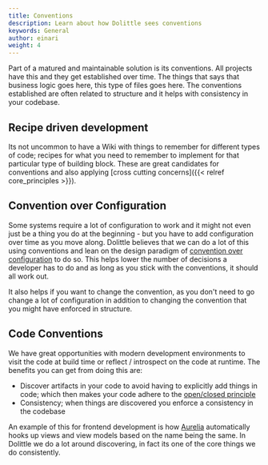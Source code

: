 ```yaml
---
title: Conventions
description: Learn about how Dolittle sees conventions
keywords: General
author: einari
weight: 4
---
```


Part of a matured and maintainable solution is its conventions.
All projects have this and they get established over time. The things
that says that business logic goes here, this type of files goes here.
The conventions established are often related to structure and it
helps with consistency in your codebase.

## Recipe driven development

Its not uncommon to have a Wiki with things to remember for different
types of code; recipes for what you need to remember to implement for
that particular type of building block. These are great candidates
for conventions and also applying [cross cutting concerns]({{< relref core_principles >}}).

## Convention over Configuration

Some systems require a lot of configuration to work and it might not
even just be a thing you do at the beginning - but you have to add
configuration over time as you move along. Dolittle believes that
we can do a lot of this using conventions and lean on the design
paradigm of [convention over configuration](https://en.m.wikipedia.org/wiki/Convention_over_configuration)
to do so. This helps lower the number of decisions a developer has to
do and as long as you stick with the conventions, it should all work out.

It also helps if you want to change the convention, as you don't need
to go change a lot of configuration in addition to changing the convention
that you might have enforced in structure.

## Code Conventions

We have great opportunities with modern development environments to
visit the code at build time or reflect / introspect on the code at
runtime. The benefits you can get from doing this are:

* Discover artifacts in your code to avoid having to explicitly add things in code;
which then makes your code adhere to the [open/closed principle](./core_principles.md)
* Consistency; when things are discovered you enforce a consistency in the codebase

An example of this for frontend development is how [Aurelia](https://aurelia.io)
automatically hooks up views and view models based on the name being the same.
In Dolittle we do a lot around discovering, in fact its one of the core things
we do consistently.
